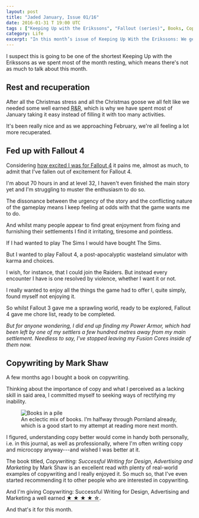 ```yaml
---
layout: post
title: "Jaded January, Issue 01/16"
date: 2016-01-31 T 19:00 UTC
tags : ["Keeping Up with the Erikssons", "Fallout (series)", Books, Copywriting]
category: Life
excerpt: "In this month’s issue of Keeping Up With the Erikssons: We get some well earned R&R, I'm fed up with Fallout 4 and I finish this month's challenge by getting a head start on next month's challenge; Reading."
---
```

I suspect this is going to be one of the shortest Keeping Up with the Erikssons as we spent most of the month resting, which means there's not as much to talk about this month.

## Rest and recuperation

After all the Christmas stress and all the Christmas goose we all felt like we needed some well earned <abbr title="rest and recuperation" class="small-caps">R&R</abbr>, which is why we have spent most of January taking it easy instead of filling it with too many activities.

It's been really nice and as we approaching February, we're all feeling a lot more recuperated.

## Fed up with Fallout 4

Considering [how excited I was for Fallout 4][fallout4] it pains me, almost as much, to admit that I've fallen out of excitement for Fallout 4.

I'm about 70 hours in and at level 32, I haven't even finished the main story yet and I'm struggling to muster the enthusiasm to do so.

The dissonance between the urgency of the story and the conflicting nature of the gameplay means I keep feeling at odds with that the game wants me to do.

And whilst many people appear to find great enjoyment from fixing and furnishing their settlements I find it irritating, tiresome and pointless.

<p data-pullquote="Fallout 4 gave me chore list, ready to be completed."></p>

If I had wanted to play The Sims I would have bought The Sims.

But I wanted to play Fallout 4, a post-apocalyptic wasteland simulator with karma and choices.

I wish, for instance, that I could join the Raiders. But instead every encounter I have is one resolved by violence, whether I want it or not.

I really wanted to enjoy all the things the game had to offer I, quite simply, found myself not enjoying it.

So whilst Fallout 3 gave me a sprawling world, ready to be explored, Fallout 4 gave me chore list, ready to be completed.

*But for anyone wondering, I did end up finding my Power Armor, which had been left by one of my settlers a few hundred metres away from my main settlement. Needless to say, I've stopped leaving my Fusion Cores inside of them now.*

## Copywriting by Mark Shaw

A few months ago I bought a book on copywriting.

Thinking about the importance of copy and what I perceived as a lacking skill in said area, I committed myself to seeking ways of rectifying my inability.

<figure>
	<img class="js-lazy-load" data-original="/assets/posts/2016/january/jaded-january-issue-01-16/pile-of-books.jpg" alt="Books in a pile">
	<figcaption>An eclectic mix of books. I’m halfway through Pornland already, which is a good start to my attempt at reading more next month.</figcaption>
</figure>

I figured, understanding copy better would come in handy both personally, i.e. in this journal, as well as professionally, where I'm often writing copy and microcopy anyway---and wished I was better at it.

The book titled, *Copywriting: Successful Writing for Design, Advertising and Marketing* by Mark Shaw is an excellent read with plenty of real-world examples of copywriting and I really enjoyed it. So much so, that I've even started recommending it to other people who are interested in copywriting.

And I'm giving Copywriting: Successful Writing for Design, Advertising and Marketing a well earned <abbr title="four out of five stars" class="discrete">★ ★ ★ ★ ☆</abbr>.

And that's it for this month.

[fallout4]: /blog/games-im-eagerly-awaiting-iii#fallout-4
